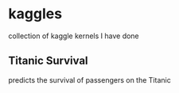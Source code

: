 # kaggles
collection of kaggle kernels I have done

## Titanic Survival
predicts the survival of passengers on the Titanic

